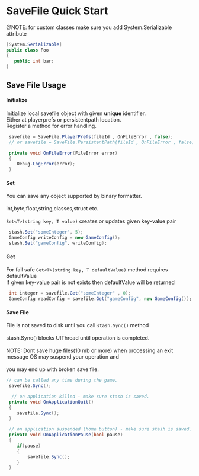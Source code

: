 # SaveFile Quick Start

@NOTE: for custom classes make sure you add System.Serializable attribute 
```csharp 
[System.Serializable]
public class Foo 
{
   public int bar;
}
```
## Save File Usage 

#### Initialize
Initialize local savefile object with given **unique** identifier. 
</br>
Either at playerprefs or persistentpath location.
</br>
Register a method for error handling.
```csharp
 savefile = SaveFile.PlayerPrefs(fileId , OnFileError , false);
 // or savefile = SaveFile.PersistentPath(fileId , OnFileError , false);

 private void OnFileError(FileError error)
 {
    Debug.LogError(error);
 }
```
#### Set 
You can save any object supported by binary formatter. 
<br></br>
int,byte,float,string,classes,struct etc.
<br></br>
 `Set<T>(string key, T value)` creates or updates given key-value pair 
```csharp 
 stash.Set("someInteger", 5);
 GameConfig writeConfig = new GameConfig();
 stash.Set("gameConfig", writeConfig);
```
#### Get 
For fail safe `Get<T>(string key, T defaultValue)` method requires defaultValue<br>
If given key-value pair is not exists then defaultValue will be returned
```csharp 
 int integer = savefile.Get("someInteger" , 0);
 GameConfig readConfig = savefile.Get("gameConfig", new GameConfig());
```
#### Save File
File is not saved to disk until you call `stash.Sync()` method
<br></br>
stash.Sync() blocks UIThread until operation is completed.
<br></br>
NOTE: Dont save huge files(10 mb or more) when processing an exit message OS may suspend your operation and
<br></br>
you may end up with broken save file.
```csharp 
// can be called any time during the game.
 savefile.Sync(); 

  // on application killed - make sure stash is saved.
 private void OnApplicationQuit()
 {
    savefile.Sync();
 }

 // on application suspended (home button) - make sure stash is saved.
 private void OnApplicationPause(bool pause)
 {
    if(pause)
    {
        savefile.Sync();
    }
 }
```